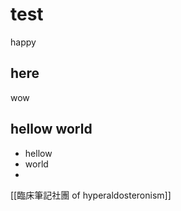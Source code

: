 # test

happy

## here

wow

## hellow world

- hellow
- world
- 

[[臨床筆記社團 of hyperaldosteronism]]
